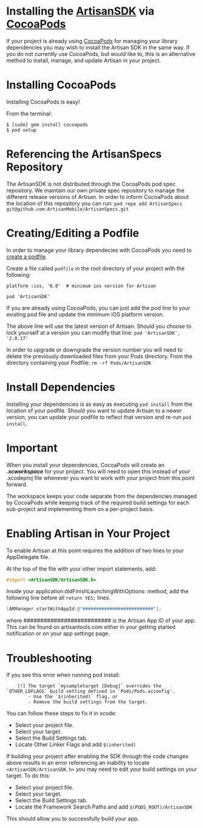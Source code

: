 Installing the [ArtisanSDK](http://www.useartisan.com) via [CocoaPods](http://www.cocoapods.org)
=================

If your project is already using [CocoaPods](http://www.cocoapods.org) for managing your library dependencies you may wish to install the Artisan SDK in the same way. If you do not currently use CocoaPods, but would like to, this is an alternative method to install, manage, and update Artisan in your project.

Installing CocoaPods
=========
Installing CocoaPods is easy!

From the terminal:
```
$ [sudo] gem install cocoapods
$ pod setup
```

Referencing the ArtisanSpecs Repository
============
The ArtisanSDK is not distributed through the CocoaPods pod spec repository. We maintain our own private spec repository to manage the different release versions of Artisan. In order to inform CocoaPods about the location of this repository you can run:
`pod repo add ArtisanSpecs git@github.com:ArtisanMobile/ArtisanSpecs.git`

Creating/Editing a Podfile
============
In order to manage your library dependecies with CocoaPods you need to [create a podfile](http://docs.cocoapods.org/podfile.html).

Create a file called `podfile` in the root directory of your project with the following:

```
platform :ios, '6.0'  # minimum ios version for Artisan

pod 'ArtisanSDK'
```

If you are already using CocoaPods, you can just add the pod line to your existing pod file and update the minimum iOS platform version.

The above line will use the latest version of Artisan. Should you choose to lock yourself at a version you can modify that line:
`pod 'ArtisanSDK', '2.0.17'`

In order to upgrade or downgrade the version number you will need to delete the previously downloaded files from your Pods directory. From the directory containing your Podfile:
`rm -rf Pods/ArtisanSDK`


Install Dependencies
============
Installing your dependencies is as easy as executing `pod install` from the location of your podfile. Should you want to update Artisan to a newer version, you can update your podfile to reflect that version and re-run `pod install`.

Important
=============
When you install your dependencies, CocoaPods will create an _**.xcworkspace**_ for your project. You will need to open this instead of your .xcodeproj file whenever you want to work with your project from this point forward.

The workspace keeps your code separate from the dependencies managed by CocoaPods while keeping track of the required build settings for each sub-project and implementing them on a per-project basis.


Enabling Artisan in Your Project
=============
To enable Artisan at this point requires the addition of two lines to your AppDelegate file.

At the top of the file with your other import statements, add:
```objective-c
#import <ArtisanSDK/ArtisanSDK.h>
```

Inside your application:didFinishLaunchingWithOptions: method, add the following line before all `return YES;` lines.
```objective-c
[ARManager startWithAppId:@"##########################"];
```
where ########################## is the Artisan App ID of your app. This can be found on artisantools.com either in your getting started notification or on your app settings page.

Troubleshooting
==============

If you see this error when running pod install:
```
    [!] The target `mysampletarget [Debug]` overrides the `OTHER_LDFLAGS` build setting defined in `Pods/Pods.xcconfig'.
        - Use the `$(inherited)` flag, or
        - Remove the build settings from the target.
```
You can follow these steps to fix it in xcode:
* Select your project file.
* Select your target.
* Select the Build Settings tab.
* Locate Other Linker Flags and add `$(inherited)`


If building your project after enabling the SDK through the code changes above results in an error referencing an inability to locate `<ArtisanSDK/ArtisanSDK.h>` you may need to edit your build settings on your target. To do this:

* Select your project file.
* Select your target.
* Select the Build Settings tab.
* Locate the Framework Search Paths and add `$(PODS_ROOT)/ArtisanSDK`

This should allow you to successfully build your app.
